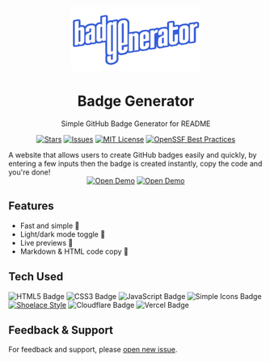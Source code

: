 <div align="center">
    <a href="https://badge-gen.pages.dev">
        <img src="badge-generator.png" width="256" height="128" alt="Badge Generator"/>
    </a>
    <h1>Badge Generator</h1>
    <p>Simple GitHub Badge Generator for README</p>
    
[![Stars](https://custom-icon-badges.demolab.com/github/stars/abdipr/badge-generator?logo=star&style=flat)](https://github.com/abdipr/badge-generator/stargazers "Stars")
[![Issues](https://custom-icon-badges.demolab.com/github/issues-raw/abdipr/badge-generator?logo=issue)](https://github.com/abdipr/badge-generator/issues "Issues")
[![MIT License](https://custom-icon-badges.demolab.com/github/license/abdipr/badge-generator?logo=law&logoColor=white)](https://github.com/abdipr/badge-generator/blob/main/LICENSE "License MIT")
[![OpenSSF Best Practices](https://www.bestpractices.dev/projects/8648/badge)](https://www.bestpractices.dev/projects/8648)
</div>
A website that allows users to create GitHub badges easily and quickly, by entering a few inputs then the badge is created instantly, copy the code and you're done!

<div align="center">
    <a href="https://badge-maker.vercel.app" target="_blank"><img alt=" Open Demo" src="https://img.shields.io/static/v1?style=for-the-badge&label=&message=Open Demo&color=202020&labelColor=000000&logo=Vercel"></a>
    <a href="https://badge-gen.pages.dev" target="_blank"><img alt=" Open Demo" src="https://img.shields.io/static/v1?style=for-the-badge&label=&message=Open Demo&color=202020&labelColor=000000&logo=Cloudflare"></a>
</div>

## Features
- Fast and simple 🚀
- Light/dark mode toggle 🌙
- Live previews 🔴
- Markdown & HTML code copy 📝

## Tech Used
![HTML5 Badge](https://img.shields.io/badge/HTML5-E34F26?logo=html5&logoColor=fff&style=flat) ![CSS3 Badge](https://img.shields.io/badge/CSS3-1572B6?logo=css3&logoColor=fff&style=flat) ![JavaScript Badge](https://img.shields.io/badge/JavaScript-F7DF1E?logo=javascript&logoColor=000&style=flat) ![Simple Icons Badge](https://img.shields.io/badge/Simple%20Icons-111?logo=simpleicons&logoColor=fff&style=flat) [![Shoelace Style](https://custom-icon-badges.demolab.com/badge/Shoelace-2.14.0-409EFF?style=flat&logo=shoelace&logoColor=white)](https://shoelace.style) ![Cloudflare Badge](https://img.shields.io/badge/Cloudflare-F38020?logo=cloudflare&logoColor=fff&style=flat) ![Vercel Badge](https://img.shields.io/badge/Vercel-000?logo=vercel&logoColor=fff&style=flat)

## Feedback & Support
For feedback and support, please <a href="https://github.com/abdipr/badge-generator/issues/new" target="_blank">open new issue</a>.
